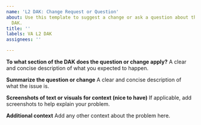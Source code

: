```yaml
---
name: 'L2 DAK: Change Request or Question'
about: Use this template to suggest a change or ask a question about the VA IT L2
  DAK.
title: ''
labels: VA L2 DAK
assignees: ''

---
```


**To what section of the DAK does the question or change apply?**
A clear and concise description of what you expected to happen.

**Summarize the question or change**
A clear and concise description of what the issue is.

**Screenshots of text or visuals for context (nice to have)**
If applicable, add screenshots to help explain your problem.

**Additional context**
Add any other context about the problem here.
